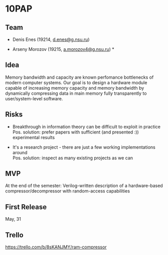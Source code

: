 # 10PAP

## Team

* Denis Enes (19214, d.enes@g.nsu.ru)

* Arseny Morozov (19215, a.morozov4@g.nsu.ru) *

## Idea
Memory bandwidth and capacity are known perfomance bottlenecks of modern computer systems. Our goal is to design a hardware module capable of increasing memory capacity and memory bandwidth by dynamically compressing data in main memory fully transparently to user/system-level software.

## Risks
* Breakthrough in information theory can be difficult to exploit in practice \
Pos. solution: prefer papers with sufficient (and presented :)) experimental results

* It's a research project - there are just a few working implementations around \
Pos. solution: inspect as many existing projects as we can

## MVP
At the end of the semester: Verilog-written description of a hardware-based compressor/decompressor with random-access capabilities

## First Release

May, 31

## Trello
https://trello.com/b/8sKANJMY/ram-compressor
